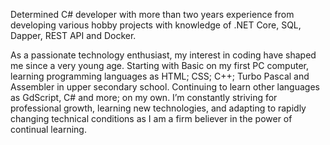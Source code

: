 Determined C# developer with more than two years experience from developing various hobby projects with knowledge of .NET Core, SQL, Dapper, REST API and Docker.

As a passionate technology enthusiast, my interest in coding have shaped me since a very young age. Starting with Basic on my first PC computer, learning programming languages as HTML; CSS; C++; Turbo Pascal and Assembler in upper secondary school. Continuing to learn other languages as GdScript, C# and more; on my own. 
I’m constantly striving for professional growth, learning new technologies, and adapting to rapidly changing technical conditions as I am a firm believer in the power of continual learning.
